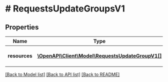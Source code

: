 # # RequestsUpdateGroupsV1

## Properties

Name | Type | Description | Notes
------------ | ------------- | ------------- | -------------
**resources** | [**\OpenAPI\Client\Model\RequestsUpdateGroupV1[]**](RequestsUpdateGroupV1.md) | A collection of groups to update |

[[Back to Model list]](../../README.md#models) [[Back to API list]](../../README.md#endpoints) [[Back to README]](../../README.md)
